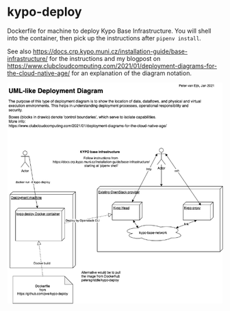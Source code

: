 # kypo-deploy
Dockerfile for machine to deploy Kypo Base Infrastructure.
You will shell into the container, then pick up the instructions after `pipenv install`.

See also https://docs.crp.kypo.muni.cz/installation-guide/base-infrastructure/
for the instructions
and my blogpost on https://www.clubcloudcomputing.com/2021/01/deployment-diagrams-for-the-cloud-native-age/
for an explanation of the diagram notation.

![diagram on kypo, see github](./kypodeploy.png)
